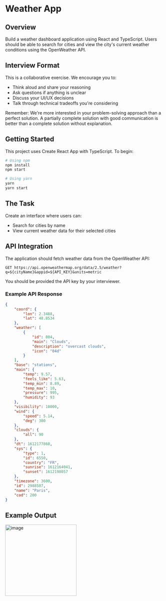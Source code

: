 # Weather App

## Overview

Build a weather dashboard application using React and TypeScript. Users should be able to search for cities and view the city's current weather conditions using the OpenWeather API.

## Interview Format

This is a collaborative exercise. We encourage you to:

- Think aloud and share your reasoning
- Ask questions if anything is unclear
- Discuss your UI/UX decisions
- Talk through technical tradeoffs you're considering

Remember: We're more interested in your problem-solving approach than a perfect solution. A partially complete solution with good communication is better than a complete solution without explanation.

## Getting Started

This project uses Create React App with TypeScript. To begin:

```bash
# Using npm
npm install
npm start

# Using yarn
yarn
yarn start
```

## The Task

Create an interface where users can:

- Search for cities by name
- View current weather data for their selected cities

## API Integration

The application should fetch weather data from the OpenWeather API:

```
GET https://api.openweathermap.org/data/2.5/weather?q=${cityName}&appid=${API_KEY}&units=metric
```

You should be provided the API key by your interviewer.

### Example API Response

```json
{
	"coord": {
		"lon": 2.3488,
		"lat": 48.8534
	},
	"weather": [
		{
			"id": 804,
			"main": "Clouds",
			"description": "overcast clouds",
			"icon": "04d"
		}
	],
	"base": "stations",
	"main": {
		"temp": 9.57,
		"feels_like": 5.63,
		"temp_min": 8.89,
		"temp_max": 10,
		"pressure": 995,
		"humidity": 93
	},
	"visibility": 10000,
	"wind": {
		"speed": 5.14,
		"deg": 300
	},
	"clouds": {
		"all": 90
	},
	"dt": 1612177860,
	"sys": {
		"type": 1,
		"id": 6550,
		"country": "FR",
		"sunrise": 1612164041,
		"sunset": 1612198057
	},
	"timezone": 3600,
	"id": 2988507,
	"name": "Paris",
	"cod": 200
}
```

## Example Output

<img width="228" alt="image" src="https://github.com/resolutionlife/weather-junior/assets/12024258/ab13cd45-17b9-4aec-9873-83b444b78636">
